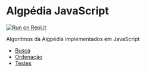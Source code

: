 # Algpédia JavaScript

[![Run on Repl.it](https://repl.it/badge/github/Algpedia/JavaScript)](https://repl.it/github/Algpedia/JavaScript)

Algoritmos da Algpédia implementados em JavaScript

- [Busca](./Busca)
- [Ordenação](./Ordenacao)
- [Testes](./Testes)